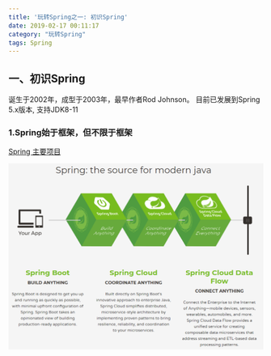 ```yaml
---
title: '玩转Spring之一: 初识Spring'
date: 2019-02-17 00:11:17
category: "玩转Spring"
tags: Spring
---
```



## 一、初识Spring

诞生于2002年，成型于2003年，最早作者Rod Johnson。
目前已发展到Spring 5.x版本, 支持JDK8-11

### 1.Spring始于框架，但不限于框架

[Spring 主要项目](http://spring.io/projects)


![image](玩转Spring之一-初识Spring/Spring0101.png)
